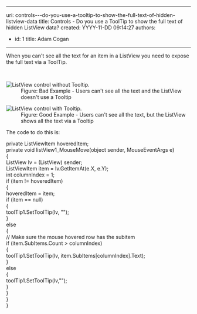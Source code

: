 

---
uri: controls---do-you-use-a-tooltip-to-show-the-full-text-of-hidden-listview-data
title: Controls - Do you use a ToolTip to show the full text of hidden ListView data?
created: YYYY-11-DD 09:14:27
authors:
  - id: 1
    title: Adam Cogan
---




<span class='intro'> <p>​When you can't see all the text for an item in a ListView you need to expose the full text via a ToolTip.<br></p> </span>

​
<dl class="badImage"><dt>
      <img alt="ListView control without Tooltip." src="http&#58;//www.ssw.com.au/ssw/Standards/Rules/Images/ListViewWithoutToolTip.gif" />
   </dt><dd>Figure&#58; Bad Example - Users can't see all the text and the ListView doesn't use a Tooltip</dd></dl><dl class="goodImage"><dt>
      <img alt="ListView control with Tooltip." src="http&#58;//www.ssw.com.au/ssw/Standards/Rules/Images/ListViewWithToolTip.gif" />
   </dt><dd>Figure&#58; Good Example - Users can't see all the text, but the ListView shows all the text via a Tooltip</dd></dl><div>The code to do this is&#58;</div><dl class="code"><dt><p>private ListViewItem hoveredItem;<br> private void listView1_MouseMove(object sender, MouseEventArgs e)<br> &#123; <br> ListView lv = (ListView) sender; <br> ListViewItem item = lv.GetItemAt(e.X, e.Y);<br> int columnIndex = 1;<br> if (item != hoveredItem)<br> &#123; <br> hoveredItem = item; <br> if (item == null) <br> &#123; <br> toolTip1.SetToolTip(lv, &quot;&quot;); <br> &#125; <br> else <br> &#123; <br> // Make sure the mouse hovered row has the subitem <br> if (item.SubItems.Count &gt; columnIndex)<br> &#123; <br> toolTip1.SetToolTip(lv, item.SubItems[columnIndex].Text);<br> &#125; <br> else <br> &#123; <br> toolTip1.SetToolTip(lv,&quot;&quot;); <br> &#125; <br> &#125; <br> &#125; <br> &#125;​<br></p></dt></dl>


